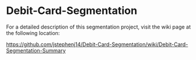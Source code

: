 # Debit-Card-Segmentation

For a detailed description of this segmentation project, visit the wiki page at the following location:

https://github.com/jstephenj14/Debit-Card-Segmentation/wiki/Debit-Card-Segmentation-Summary
